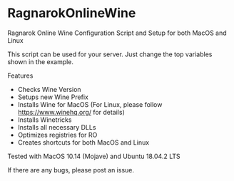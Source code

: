 # RagnarokOnlineWine

Ragnarok Online Wine Configuration Script and Setup for both MacOS and Linux

This script can be used for your server. Just change the top variables shown in the example.

Features
  * Checks Wine Version
  * Setups new Wine Prefix
  * Installs Wine for MacOS (For Linux, please follow https://www.winehq.org/ for details)
  * Installs Winetricks
  * Installs all necessary DLLs
  * Optimizes registries for RO
  * Creates shortcuts for both MacOS and Linux

Tested with MacOS 10.14 (Mojave) and Ubuntu 18.04.2 LTS

If there are any bugs, please post an issue.
